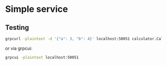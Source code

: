 # Simple service

## Testing

```bash
grpcurl -plaintext -d '{"a": 3, "b": 4}' localhost:50051 calculator.Calculator/Add
```

or via grpcui:

```bash
grpcui -plaintext localhost:50051
```
